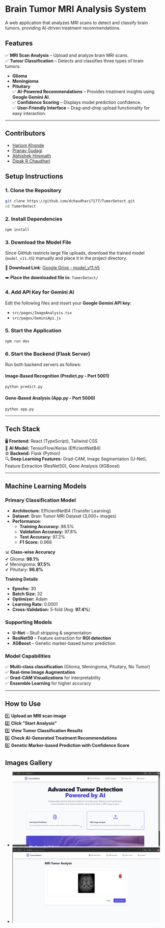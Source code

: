 # **Brain Tumor MRI Analysis System**  

A web application that analyzes MRI scans to detect and classify brain tumors, providing AI-driven treatment recommendations.  

## **Features**  

✅ **MRI Scan Analysis** – Upload and analyze brain MRI scans.  
✅ **Tumor Classification** – Detects and classifies three types of brain tumors:  
  - **Glioma**  
  - **Meningioma**  
  - **Pituitary**  
✅ **AI-Powered Recommendations** – Provides treatment insights using **Google Gemini AI**.  
✅ **Confidence Scoring** – Displays model prediction confidence.  
✅ **User-Friendly Interface** – Drag-and-drop upload functionality for easy interaction.  

---

## **Contributors**
- [Hariom Khonde](https://github.com/hariomkhonde108)
- [Pranav Gudagi](https://github.com/pranavgudagi)
- [Abhishek Hiremath](https://github.com)
- [Dipak R Chaudhari](https://github.com/dchaudhari7177)


## **Setup Instructions**  

### **1. Clone the Repository**  
```bash
git clone https://github.com/dchaudhari7177/TumerDetect.git
cd TumerDetect
```

### **2. Install Dependencies**  
```bash
npm install
```

### **3. Download the Model File**  
Since GitHub restricts large file uploads, download the trained model (`model_v11.h5`) manually and place it in the project directory.  

📌 **Download Link**: [Google Drive - model_v11.h5](https://drive.google.com/file/d/1RZF6QePVSp8FvdUxNXCl43HhL192aD4q/view?usp=drive_link)  

➡️ **Place the downloaded file in:** `TumerDetect/`  

### **4. Add API Key for Gemini AI**  
Edit the following files and insert your **Google Gemini API key**:  
- `src/pages/ImageAnalysis.tsx`  
- `src/pages/GeminiApi.js`  

### **5. Start the Application**  
```bash
npm run dev
```

### **6. Start the Backend (Flask Server)**  

Run both backend servers as follows:  

#### **Image-Based Recognition (Predict.py - Port 5001)**  
```bash
python predict.py
```

#### **Gene-Based Analysis (App.py - Port 5000)**  
```bash
python app.py
```

---

## **Tech Stack**  

🖥 **Frontend:** React (TypeScript), Tailwind CSS  
🧠 **AI Model:** TensorFlow/Keras (EfficientNetB4)  
⚙ **Backend:** Flask (Python)  
🔍 **Deep Learning Features:** Grad-CAM, Image Segmentation (U-Net), Feature Extraction (ResNet50), Gene Analysis (XGBoost)  

---

## **Machine Learning Models**  

### **Primary Classification Model**  
- **Architecture**: EfficientNetB4 (Transfer Learning)  
- **Dataset**: Brain Tumor MRI Dataset (3,000+ images)  
- **Performance**:  
  - **Training Accuracy:** 98.5%  
  - **Validation Accuracy:** 97.8%  
  - **Test Accuracy:** 97.2%  
  - **F1 Score:** 0.968  

📊 **Class-wise Accuracy**  
✔ Glioma: **98.1%**  
✔ Meningioma: **97.5%**  
✔ Pituitary: **96.8%**  

**Training Details**  
- **Epochs:** 30  
- **Batch Size:** 32  
- **Optimizer:** Adam  
- **Learning Rate:** 0.0001  
- **Cross-Validation:** 5-fold (Avg: **97.4%**)  

### **Supporting Models**  
- **U-Net** – Skull stripping & segmentation  
- **ResNet50** – Feature extraction for **ROI detection**  
- **XGBoost** – Genetic marker-based tumor prediction  

### **Model Capabilities**  
✅ **Multi-class classification** (Glioma, Meningioma, Pituitary, No Tumor)  
✅ **Real-time Image Augmentation**  
✅ **Grad-CAM Visualizations** for interpretability  
✅ **Ensemble Learning** for higher accuracy  

---

## **How to Use**  

1️⃣ **Upload an MRI scan image**  
2️⃣ **Click "Start Analysis"**  
3️⃣ **View Tumor Classification Results**  
4️⃣ **Check AI-Generated Treatment Recommendations**  
5️⃣ **Genetic Marker-based Prediction with Confidence Score**  

## **Images Gallery**

- ![Image 1](images/image.png)
- ![Image 2](images/imah.png)
